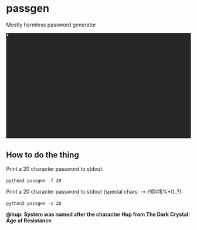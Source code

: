 # passgen
Mostly harmless password generator

![Screencast](screencast.gif)

## How to do the thing
Print a 20 character password to stdout:

`python3 passgen -f 20`


Print a 20 character password to stdout (special chars: -=./!@#$%*()_?):

```python3 passgen -c 20```


**@hup: System was named after the character Hup from The Dark Crystal: Age of Resistance**
